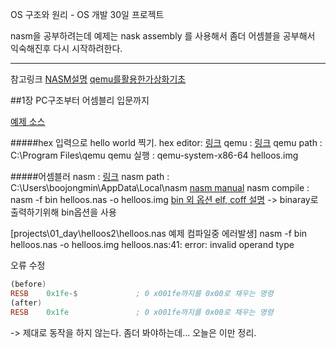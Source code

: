 OS 구조와 원리 - OS 개발 30일 프로젝트

nasm을 공부하려는데 예제는 nask assembly 를 사용해서 좀더 어셈블을 공부해서 익숙해진후 다시 시작하려한다.

***

참고링크
[NASM설명](http://gurugio.kldp.net/wiki/wiki.php/asm_basic)
[qemu를활용한가상화기초](http://www.joinc.co.kr/modules/moniwiki/wiki.php/Site/cloud/Qemu/Basic)

##1장
PC구조부터 어셈블리 입문까지

[예제 소스](http://www.hanbit.co.kr/exam/1482/)


#####hex 입력으로 hello world 찍기.
hex editor: [링크](http://mh-nexus.de/en/hxd/)
qemu : [링크](http://wiki.qemu.org/Main_Page)
qemu path : C:\Program Files\qemu
qemu 실행 : qemu-system-x86-64 helloos.img

#####어셈블러 
nasm : [링크](http://www.nasm.us/)
nasm path : C:\Users\boojongmin\AppData\Local\nasm
[nasm manual]( http://www.nasm.us/xdoc/2.11.08/html/nasmdoc2.html#section-2.1)
nasm compile : nasm -f bin helloos.nas -o helloos.img
[bin 외 옵션 elf, coff 설명](http://processors.wiki.ti.com/index.php/A_Brief_History_of_TI_Object_File_Formats) -> binaray로출력하기위해 bin옵션을 사용

[projects\01_day\helloos2\helloos.nas 예제 컴파일중 에러발생]
nasm -f bin helloos.nas -o helloos.img
helloos.nas:41: error: invalid operand type

오류 수정
````nasm
(before)
RESB	0x1fe-$				; 0 x001fe까지를 0x00로 채우는 명령
(after)
RESB	0x1fe				; 0 x001fe까지를 0x00로 채우는 명령
````
-> 제대로 동작을 하지 않는다. 좀더 봐야하는데... 오늘은 이만 정리.